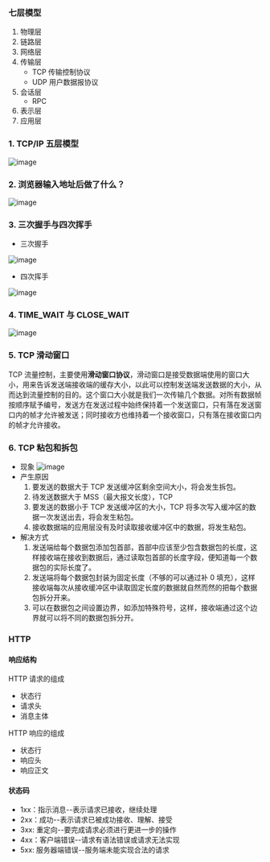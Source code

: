 ### 七层模型
1. 物理层
2. 链路层
3. 网络层
4. 传输层 
    - TCP 传输控制协议
    - UDP 用户数据报协议
5. 会话层
    - RPC
6. 表示层
7. 应用层


### 1. TCP/IP 五层模型

![image](https://img-blog.csdnimg.cn/20200904160558176.png)

### 2. 浏览器输入地址后做了什么？

![image](https://img-blog.csdnimg.cn/20200904160558322.png)

### 3. 三次握手与四次挥手

*   三次握手

![image](https://img-blog.csdnimg.cn/20200904160558436.png)

*   四次挥手

![image](https://img-blog.csdnimg.cn/20200904160558571.png)

### 4. TIME\_WAIT 与 CLOSE\_WAIT

![image](https://img-blog.csdnimg.cn/20200904160558691.png)

### 5. TCP 滑动窗口

TCP 流量控制，主要使用**滑动窗口协议**，滑动窗口是接受数据端使用的窗口大小，用来告诉发送端接收端的缓存大小，以此可以控制发送端发送数据的大小，从而达到流量控制的目的。这个窗口大小就是我们一次传输几个数据。对所有数据帧按顺序赋予编号，发送方在发送过程中始终保持着一个发送窗口，只有落在发送窗口内的帧才允许被发送；同时接收方也维持着一个接收窗口，只有落在接收窗口内的帧才允许接收。

### 6. TCP 粘包和拆包

*   现象
    ![image](https://img-blog.csdnimg.cn/20200904160558786.png)
*   产生原因
    1.  要发送的数据大于 TCP 发送缓冲区剩余空间大小，将会发生拆包。
    2.  待发送数据大于 MSS（最大报文长度），TCP
    3.  要发送的数据小于 TCP 发送缓冲区的大小，TCP 将多次写入缓冲区的数据一次发送出去，将会发生粘包。
    4.  接收数据端的应用层没有及时读取接收缓冲区中的数据，将发生粘包。
*   解决方式
    1.  发送端给每个数据包添加包首部，首部中应该至少包含数据包的长度，这样接收端在接收到数据后，通过读取包首部的长度字段，便知道每一个数据包的实际长度了。
    2.  发送端将每个数据包封装为固定长度（不够的可以通过补 0 填充），这样接收端每次从接收缓冲区中读取固定长度的数据就自然而然的把每个数据包拆分开来。
    3.  可以在数据包之间设置边界，如添加特殊符号，这样，接收端通过这个边界就可以将不同的数据包拆分开。

### HTTP
#### 响应结构
HTTP 请求的组成
- 状态行
- 请求头
- 消息主体

HTTP 响应的组成
- 状态行
- 响应头
- 响应正文

#### 状态码
- 1xx：指示消息--表示请求已接收，继续处理
- 2xx：成功--表示请求已被成功接收、理解、接受
- 3xx: 重定向--要完成请求必须进行更进一步的操作
- 4xx：客户端错误--请求有语法错误或请求无法实现
- 5xx: 服务器端错误--服务端未能实现合法的请求